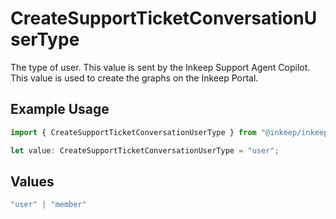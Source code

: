 # CreateSupportTicketConversationUserType

The type of user. This value is sent by the Inkeep Support Agent Copilot. This value is used to create the graphs on the Inkeep Portal.

## Example Usage

```typescript
import { CreateSupportTicketConversationUserType } from "@inkeep/inkeep-analytics/models/components";

let value: CreateSupportTicketConversationUserType = "user";
```

## Values

```typescript
"user" | "member"
```